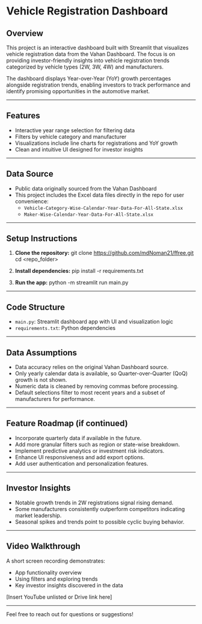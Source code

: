 # Vehicle Registration Dashboard

## Overview
This project is an interactive dashboard built with Streamlit that visualizes vehicle registration data from the Vahan Dashboard. The focus is on providing investor-friendly insights into vehicle registration trends categorized by vehicle types (2W, 3W, 4W) and manufacturers.

The dashboard displays Year-over-Year (YoY) growth percentages alongside registration trends, enabling investors to track performance and identify promising opportunities in the automotive market.

---

## Features
- Interactive year range selection for filtering data
- Filters by vehicle category and manufacturer
- Visualizations include line charts for registrations and YoY growth
- Clean and intuitive UI designed for investor insights

---

## Data Source
- Public data originally sourced from the Vahan Dashboard
- This project includes the Excel data files directly in the repo for user convenience:
  - `Vehicle-Category-Wise-Calendar-Year-Data-For-All-State.xlsx`
  - `Maker-Wise-Calendar-Year-Data-For-All-State.xlsx`

---

## Setup Instructions

1. **Clone the repository:**
git clone https://github.com/mdNoman21/ffree.git
cd <repo_folder>

2. **Install dependencies:**
pip install -r requirements.txt


3. **Run the app:**
python -m streamlit run main.py


---

## Code Structure
- `main.py`: Streamlit dashboard app with UI and visualization logic
- `requirements.txt`: Python dependencies

---

## Data Assumptions
- Data accuracy relies on the original Vahan Dashboard source.
- Only yearly calendar data is available, so Quarter-over-Quarter (QoQ) growth is not shown.
- Numeric data is cleaned by removing commas before processing.
- Default selections filter to most recent years and a subset of manufacturers for performance.

---

## Feature Roadmap (if continued)
- Incorporate quarterly data if available in the future.
- Add more granular filters such as region or state-wise breakdown.
- Implement predictive analytics or investment risk indicators.
- Enhance UI responsiveness and add export options.
- Add user authentication and personalization features.

---

## Investor Insights
- Notable growth trends in 2W registrations signal rising demand.
- Some manufacturers consistently outperform competitors indicating market leadership.
- Seasonal spikes and trends point to possible cyclic buying behavior.

---

## Video Walkthrough
A short screen recording demonstrates:
- App functionality overview
- Using filters and exploring trends
- Key investor insights discovered in the data

[Insert YouTube unlisted or Drive link here]

---

Feel free to reach out for questions or suggestions!


